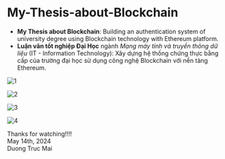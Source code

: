 # My-Thesis-about-Blockchain
- **My Thesis about Blockchain**: Building an authentication system of university degree using Blockchain technology with Ethereum platform. 
- **Luận văn tốt nghiệp Đại Học** ngành _Mạng máy tính và truyền thông dữ liệu_ (IT - Information Technology): Xây dựng hệ thống chứng thực bằng cấp của trường đại học sử dụng công nghệ Blockchain với nền tảng Ethereum. 
  
![1](https://github.com/duongtrucmai/My-Thesis-about-Blockchain/assets/95559754/ea451fce-1ac5-4bfe-901e-8eb8f995c7c3)


![2](https://github.com/duongtrucmai/My-Thesis-about-Blockchain/assets/95559754/1a620ac9-7cd4-420a-bb2d-4e6fccbd28c1)


![3](https://github.com/duongtrucmai/My-Thesis-about-Blockchain/assets/95559754/b4fb75a6-fb67-4404-9ec5-e141331cb78d)


![4](https://github.com/duongtrucmai/My-Thesis-about-Blockchain/assets/95559754/b653e36e-4426-44e0-9ade-8ce1a80f3c18)



Thanks for watching!!!!  
May 14th, 2024  
Duong Truc Mai

